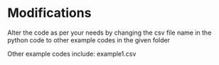 # Modifications
Alter the code as per your needs by changing the csv file name in the python code to other example codes in the given folder

Other example codes include: example1.csv
